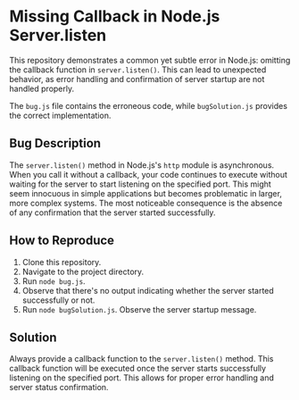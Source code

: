 # Missing Callback in Node.js Server.listen

This repository demonstrates a common yet subtle error in Node.js: omitting the callback function in `server.listen()`.  This can lead to unexpected behavior, as error handling and confirmation of server startup are not handled properly.

The `bug.js` file contains the erroneous code, while `bugSolution.js` provides the correct implementation.

## Bug Description

The `server.listen()` method in Node.js's `http` module is asynchronous.  When you call it without a callback, your code continues to execute without waiting for the server to start listening on the specified port. This might seem innocuous in simple applications but becomes problematic in larger, more complex systems.  The most noticeable consequence is the absence of any confirmation that the server started successfully.

## How to Reproduce

1.  Clone this repository.
2.  Navigate to the project directory.
3.  Run `node bug.js`.
4. Observe that there's no output indicating whether the server started successfully or not.
5. Run `node bugSolution.js`. Observe the server startup message.

## Solution

Always provide a callback function to the `server.listen()` method. This callback function will be executed once the server starts successfully listening on the specified port.  This allows for proper error handling and server status confirmation.

